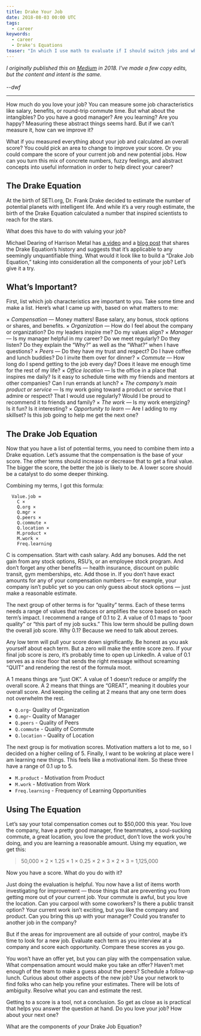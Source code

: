 ```yaml
---
title: Drake Your Job
date: 2018-08-03 00:00 UTC
tags:
  - career
keywords:
  - career
  - Drake's Equations  
teaser: "In which I use math to evaluate if I should switch jobs and which job I should accept."
---
```


[medium]: https://blog.usejournal.com/drake-your-job-5c55b706bb18
[video]: https://www.harrisonmetal.com/library/drake-s-equation
[blog]: https://medium.com/@mcgd/drakes-equation-e967535a76ac 

_I originally published this on [Medium][medium] in 2018. I've made a few copy edits, but the content and intent is the same. 
<br/><br/>--dwf_

--- 

How much do you love your job? You can measure some job characteristics like salary, benefits, or round-trip commute time. But what about the intangibles? Do you have a good manager? Are you learning? Are you happy? Measuring these abstract things seems hard. But if we can’t measure it, how can we improve it?

What if you measured everything about your job and calculated an overall score? You could pick an area to change to improve your score. Or you could compare the score of your current job and new potential jobs. How can you turn this mix of concrete numbers, fuzzy feelings, and abstract concepts into useful information in order to help direct your career?

## The Drake Equation

At the birth of SETI.org, Dr. Frank Drake decided to estimate the number of potential planets with intelligent life. And while it’s a very rough estimate, the birth of the Drake Equation calculated a number that inspired scientists to reach for the stars.

What does this have to do with valuing your job?

Michael Dearing of Harrison Metal has [a video][video] and a [blog post][blog] that shares the Drake Equation’s history and suggests that it’s applicable to any seemingly unquantifiable thing. What would it look like to build a “Drake Job Equation,” taking into consideration all the components of your job? Let’s give it a try.

## What’s Important?

First, list which job characteristics are important to you. Take some time and make a list. Here’s what I came up with, based on what matters to me:

× _Compensation_ — Money matters! Base salary, any bonus, stock options or shares, and benefits.
× _Organization_ — How do I feel about the company or organization? Do my leaders inspire me? Do my values align?
× _Manager_ — Is my manager helpful in my career? Do we meet regularly? Do they listen? Do they explain the “Why?” as well as the “What?” when I have questions?
× _Peers_ — Do they have my trust and respect? Do I have coffee and lunch buddies? Do I invite them over for dinner?
× _Commute_ — How long do I spend getting to the job every day? Does it leave me enough time for the rest of my life?
× _Office location_ — Is the office in a place that inspires me daily? Is it easy to schedule time with my friends and mentors at other companies? Can I run errands at lunch?
× _The company’s main product or service_ — Is my work going toward a product or service that I admire or respect? That I would use regularly? Would I be proud to recommend it to friends and family?
× _The work_ — Is my work energizing? Is it fun? Is it interesting?
× _Opportunity to learn_ — Are I adding to my skillset? Is this job going to help me get the next one?

## The Drake Job Equation

Now that you have a list of potential terms, you need to combine them into a Drake equation. Let’s assume that the compensation is the base of your score. The other terms should increase or decrease that to get a final value. The bigger the score, the better the job is likely to be. A lower score should be a catalyst to do some deeper thinking.

Combining my terms, I got this formula:

```
  Value.job = 
    C × 
    Q.org × 
    Q.mgr × 
    Q.peers × 
    Q.commute × 
    Q.location × 
    M.product ×
    M.work × 
    Freq.learning
```

C is compensation. Start with cash salary. Add any bonuses. Add the net gain from any stock options, RSU’s, or an employee stock program. And don’t forget any other benefits — health insurance, discount on public transit, gym memberships, etc. Add those in. If you don’t have exact amounts for any of your compensation numbers — for example, your company isn’t public yet so you can only guess about stock options — just make a reasonable estimate.

The next group of other terms is for “quality” terms. Each of these terms needs a range of values that reduces or amplifies the score based on each term’s impact. I recommend a range of 0.1 to 2. A value of 0.1 maps to “poor quality” or “this part of my job sucks.” This low term should be pulling down the overall job score. Why 0.1? Because we need to talk about zeroes.

Any low term will pull your score down significantly. Be honest as you ask yourself about each term. But a zero will make the entire score zero. If your final job score is zero, it’s probably time to open up LinkedIn. A value of 0.1 serves as a nice floor that sends the right message without screaming “QUIT” and rendering the rest of the formula moot.

A 1 means things are “just OK”. A value of 1 doesn’t reduce or amplify the overall score. A 2 means that things are “GREAT”, meaning it doubles your overall score. And keeping the ceiling at 2 means that any one term does not overwhelm the rest. 

- `Q.org`- Quality of Organization 
- `Q.mgr`- Quality of Manager
- `Q.peers` - Quality of Peers
- `Q.commute` - Quality of Commute
- `Q.location` - Quality of Location

The next group is for motivation scores. Motivation matters a lot to me, so I decided on a higher ceiling of 5. Finally, I want to be wokring at place were I am learning new things. This feels like a motivational item. So these three have a range of 0.1 up to 5.

- `M.product` - Motivation from Product
- `M.work` - Motivation from Work
- `Freq.learning` - Frequency of Learning Opportunities

## Using The Equation

Let’s say your total compensation comes out to $50,000 this year. You love the company, have a pretty good manager, fine teammates, a soul-sucking commute, a great location, you love the product, don’t love the work you’re doing, and you are learning a reasonable amount. Using my equation, we get this:

> 50,000 × 2 × 1.25 × 1 × 0.25 × 2 × 3 × 2 × 3 = 1,125,000

Now you have a score. What do you do with it?

Just doing the evaluation is helpful. You now have a list of items worth investigating for improvement — those things that are preventing you from getting more out of your current job. Your commute is awful, but you love the location. Can you carpool with some coworkers? Is there a public transit option? Your current work isn’t exciting, but you like the company and product. Can you bring this up with your manager? Could you transfer to another job in the company?

But if the areas for improvement are all outside of your control, maybe it’s time to look for a new job. Evaluate each term as you interview at a company and score each opportunity. Compare these scores as you go.

You won’t have an offer yet, but you can play with the compensation value. What compensation amount would make you take an offer? Haven’t met enough of the team to make a guess about the peers? Schedule a follow-up lunch. Curious about other aspects of the new job? Use your network to find folks who can help you refine your estimates. There will be lots of ambiguity. Resolve what you can and estimate the rest.

Getting to a score is a tool, not a conclusion. So get as close as is practical that helps you answer the question at hand. Do you love your job? How about your next one?

What are the components of _your_ Drake Job Equation?
